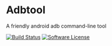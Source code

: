 # Adbtool
A friendly android adb command-line tool

[![Build Status](https://travis-ci.org/lite3/adbtool.svg?branch=master)](https://travis-ci.org/lite3/adbtool)
[![Software License](https://img.shields.io/github/license/mashape/apistatus.svg)](https://github.com/lite3/adbtool/blob/master/LICENSE)
